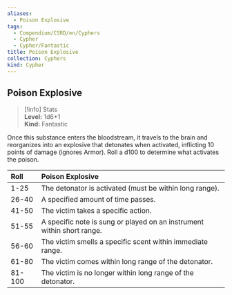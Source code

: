 ```yaml
---
aliases:
  - Poison Explosive
tags:
  - Compendium/CSRD/en/Cyphers
  - Cypher
  - Cypher/Fantastic
title: Poison Explosive
collection: Cyphers
kind: Cypher
---
```

## Poison Explosive  
>[!info] Stats  
> **Level:** 1d6+1  
> **Kind:** Fantastic
  
Once this substance enters the bloodstream, it travels to the brain and reorganizes into an explosive that detonates when activated, inflicting 10 points of damage (ignores Armor). Roll a d100 to determine what activates the poison.  

|  Roll &nbsp; &nbsp; &nbsp; | Poison Explosive  |  
| ------------- | :----------- |  
| 1-25 | The detonator is activated (must be within long range). |  
| 26-40 | A specified amount of time passes. |  
| 41-50 | The victim takes a specific action. |  
| 51-55 | A specific note is sung or played on an instrument within short range. |  
| 56-60 | The victim smells a specific scent within immediate range. |  
| 61-80 | The victim comes within long range of the detonator. |  
| 81-100 | The victim is no longer within long range of the detonator. |